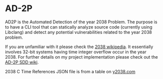 # AD-2P
AD2P is the Automated Detection of the year 2038 Problem. The purpose is to have a CLI tool that can statically analyze source code (currently using Libclang) and detect any potential vulnerabilities related to the year 2038 problem.

If you are unfamiliar with it please check the [2038 wikipedia](https://en.wikipedia.org/wiki/Year_2038_problem). It essentially involves 32-bit systems having time integer overflow occur in the year 2038. For further details on my project implementation please check out the [AD-2P SDD wiki](https://github.com/Zami77/AD-2P/wiki/Software-Design-Documentation).

2038 C Time References JSON file is from a table on [y2038.com](https://y2038.com/c-review/)

